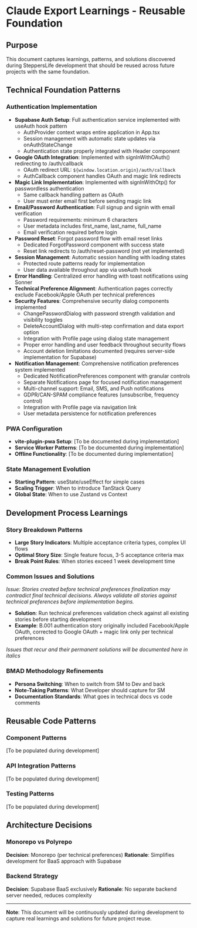 # Claude Export Learnings - Reusable Foundation

## Purpose
This document captures learnings, patterns, and solutions discovered during SteppersLife development that should be reused across future projects with the same foundation.

## Technical Foundation Patterns

### Authentication Implementation
- **Supabase Auth Setup**: Full authentication service implemented with useAuth hook pattern
  - AuthProvider context wraps entire application in App.tsx
  - Session management with automatic state updates via onAuthStateChange
  - Authentication state properly integrated with Header component
- **Google OAuth Integration**: Implemented with signInWithOAuth() redirecting to /auth/callback
  - OAuth redirect URL: `${window.location.origin}/auth/callback`
  - AuthCallback component handles OAuth and magic link redirects
- **Magic Link Implementation**: Implemented with signInWithOtp() for passwordless authentication
  - Same callback handling pattern as OAuth
  - User must enter email first before sending magic link
- **Email/Password Authentication**: Full signup and signin with email verification
  - Password requirements: minimum 6 characters
  - User metadata includes first_name, last_name, full_name
  - Email verification required before login
- **Password Reset**: Forgot password flow with email reset links
  - Dedicated ForgotPassword component with success state
  - Reset link redirects to /auth/reset-password (not yet implemented)
- **Session Management**: Automatic session handling with loading states
  - Protected route patterns ready for implementation
  - User data available throughout app via useAuth hook
- **Error Handling**: Centralized error handling with toast notifications using Sonner
- **Technical Preference Alignment**: Authentication pages correctly exclude Facebook/Apple OAuth per technical preferences
- **Security Features**: Comprehensive security dialog components implemented
  - ChangePasswordDialog with password strength validation and visibility toggles
  - DeleteAccountDialog with multi-step confirmation and data export option
  - Integration with Profile page using dialog state management
  - Proper error handling and user feedback throughout security flows
  - Account deletion limitations documented (requires server-side implementation for Supabase)
- **Notification Management**: Comprehensive notification preferences system implemented
  - Dedicated NotificationPreferences component with granular controls
  - Separate Notifications page for focused notification management
  - Multi-channel support: Email, SMS, and Push notifications
  - GDPR/CAN-SPAM compliance features (unsubscribe, frequency control)
  - Integration with Profile page via navigation link
  - User metadata persistence for notification preferences

### PWA Configuration
- **vite-plugin-pwa Setup**: [To be documented during implementation]
- **Service Worker Patterns**: [To be documented during implementation]
- **Offline Functionality**: [To be documented during implementation]

### State Management Evolution
- **Starting Pattern**: useState/useEffect for simple cases
- **Scaling Trigger**: When to introduce TanStack Query
- **Global State**: When to use Zustand vs Context

## Development Process Learnings

### Story Breakdown Patterns
- **Large Story Indicators**: Multiple acceptance criteria types, complex UI flows
- **Optimal Story Size**: Single feature focus, 3-5 acceptance criteria max
- **Break Point Rules**: When stories exceed 1 week development time

### Common Issues and Solutions

*Issue: Stories created before technical preferences finalization may contradict final technical decisions. Always validate all stories against technical preferences before implementation begins.*
- **Solution**: Run technical preferences validation check against all existing stories before starting development
- **Example**: B.001 authentication story originally included Facebook/Apple OAuth, corrected to Google OAuth + magic link only per technical preferences

*Issues that recur and their permanent solutions will be documented here in italics*

### BMAD Methodology Refinements
- **Persona Switching**: When to switch from SM to Dev and back
- **Note-Taking Patterns**: What Developer should capture for SM
- **Documentation Standards**: What goes in technical docs vs code comments

## Reusable Code Patterns

### Component Patterns
[To be populated during development]

### API Integration Patterns  
[To be populated during development]

### Testing Patterns
[To be populated during development]

## Architecture Decisions

### Monorepo vs Polyrepo
**Decision**: Monorepo (per technical preferences)
**Rationale**: Simplifies development for BaaS approach with Supabase

### Backend Strategy
**Decision**: Supabase BaaS exclusively
**Rationale**: No separate backend server needed, reduces complexity

---

**Note**: This document will be continuously updated during development to capture real learnings and solutions for future project reuse.